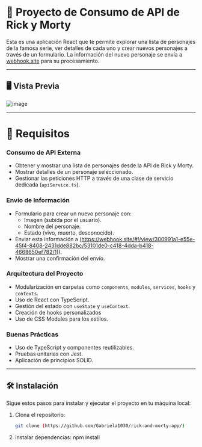 # 🚀 Proyecto de Consumo de API de Rick y Morty

Esta es una aplicación React que te permite explorar una lista de personajes de la famosa serie, ver detalles de cada uno y crear nuevos personajes a través de un formulario. La información del nuevo personaje se envía a [webhook.site](https://webhook.site) para su procesamiento.

---

## 🖥️ Vista Previa

![image](https://github.com/user-attachments/assets/4da85945-f0b4-4a38-91cd-3c2faf788774)


---

# 🎯 Requisitos

### Consumo de API Externa
- Obtener y mostrar una lista de personajes desde la API de Rick y Morty.
- Mostrar detalles de un personaje seleccionado.
- Gestionar las peticiones HTTP a través de una clase de servicio dedicada (`apiService.ts`).

### Envío de Información
- Formulario para crear un nuevo personaje con:
  - Imagen (subida por el usuario).
  - Nombre del personaje.
  - Estado (vivo, muerto, desconocido).
- Enviar esta información a (https://webhook.site/#!/view/300991a1-e55e-45f4-8408-2431dde882bc/53101de0-c418-4dda-b418-4668650ef782/1)).
- Mostrar una confirmación del envío.

### Arquitectura del Proyecto
- Modularización en carpetas como `components`, `modules`, `services`, `hooks` y `contexts`.
- Uso de React con TypeScript.
- Gestión del estado con `useState` y `useContext`.
- Creación de hooks personalizados 
- Uso de CSS Modules para los estilos.

### Buenas Prácticas
- Uso de TypeScript y componentes reutilizables.
- Pruebas unitarias con Jest.
- Aplicación de principios SOLID.

---

## 🛠️ Instalación

Sigue estos pasos para instalar y ejecutar el proyecto en tu máquina local:

1. Clona el repositorio:
   ```bash
   git clone (https://github.com/Gabriela1030/rick-and-morty-app/)

2. instalar dependencias:
   npm install

  

